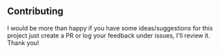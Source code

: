 ## Contributing

I would be more than happy if you have some ideas/suggestions for this project just create a PR or log your feedback under issues, I'll review it. Thank you!
